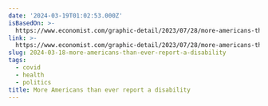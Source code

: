 ```yaml
---
date: '2024-03-19T01:02:53.000Z'
isBasedOn: >-
  https://www.economist.com/graphic-detail/2023/07/28/more-americans-than-ever-report-a-disability
link: >-
  https://www.economist.com/graphic-detail/2023/07/28/more-americans-than-ever-report-a-disability
slug: 2024-03-18-more-americans-than-ever-report-a-disability
tags:
  - covid
  - health
  - politics
title: More Americans than ever report a disability
---
```


